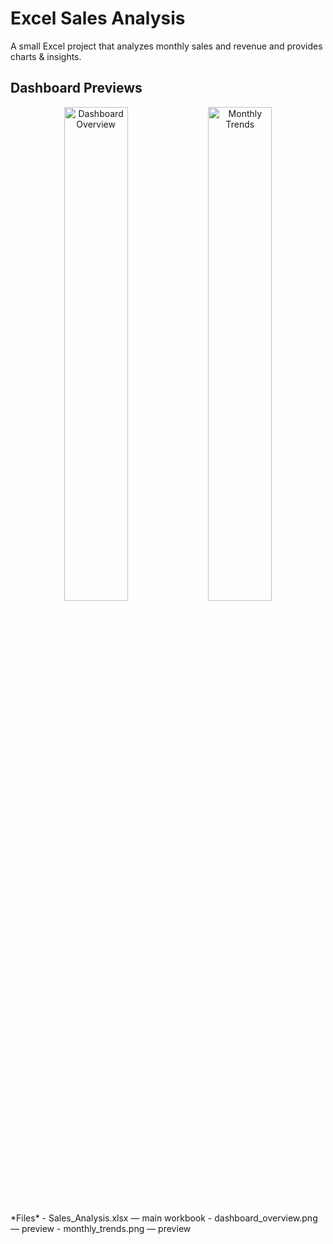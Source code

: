 # Excel Sales Analysis

A small Excel project that analyzes monthly sales and revenue and provides charts & insights.

## Dashboard Previews

<p align="center">
  <img src="Data_Modeling_Diagram.png" alt="Dashboard Overview" width="45%" />
  <img src="Sales_Insights.png" alt="Monthly Trends" width="45%" />
</p>
*Files*
- Sales_Analysis.xlsx — main workbook
- dashboard_overview.png — preview
- monthly_trends.png — preview
